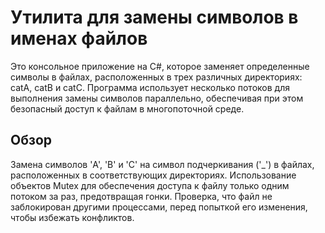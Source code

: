 # Утилита для замены символов в именах файлов
Это консольное приложение на C#, которое заменяет определенные символы в файлах, расположенных в трех различных директориях: catA, catB и catC. Программа использует несколько потоков для выполнения замены символов параллельно, обеспечивая при этом безопасный доступ к файлам в многопоточной среде.

## Обзор
Замена символов 'A', 'B' и 'C' на символ подчеркивания ('_') в файлах, расположенных в соответствующих директориях.
Использование объектов Mutex для обеспечения доступа к файлу только одним потоком за раз, предотвращая гонки.
Проверка, что файл не заблокирован другими процессами, перед попыткой его изменения, чтобы избежать конфликтов.
